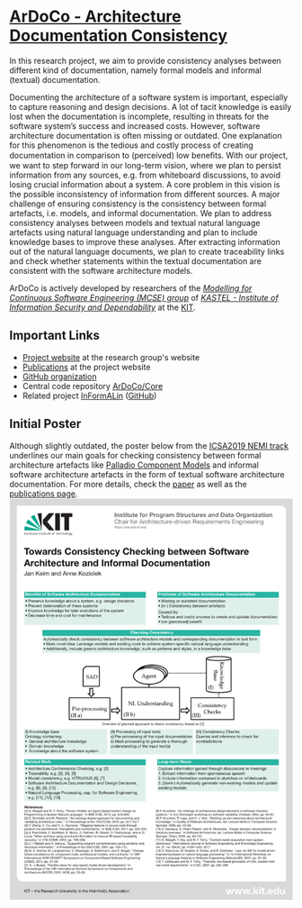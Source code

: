 # [ArDoCo - Architecture Documentation Consistency](https://github.com/ArDoCo)
In this research project, we aim to provide consistency analyses between different kind of documentation, namely formal models and informal (textual) documentation.

Documenting the architecture of a software system is important, especially to capture reasoning and design decisions. A lot of tacit knowledge is easily lost when the documentation is incomplete, resulting in threats for the software system’s success and increased costs. However, software architecture documentation is often missing or outdated. One explanation for this phenomenon is the tedious and costly process of creating documentation in comparison to (perceived) low beneﬁts. With our project, we want to step forward in our long-term vision, where we plan to persist information from any sources, e.g. from whiteboard discussions, to avoid losing crucial information about a system. A core problem in this vision is the possible inconsistency of information from different sources. A major challenge of ensuring consistency is the consistency between formal artefacts, i.e. models, and informal documentation. We plan to address consistency analyses between models and textual natural language artefacts using natural language understanding and plan to include knowledge bases to improve these analyses. After extracting information out of the natural language documents, we plan to create traceability links and check whether statements within the textual documentation are consistent with the software architecture models.

ArDoCo is actively developed by researchers of the _[Modelling for Continuous Software Engineering (MCSE) group](https://mcse.kastel.kit.edu)_ of _[KASTEL - Institute of Information Security and Dependability](https://kastel.kit.edu)_ at the [KIT](https://www.kit.edu).

## Important Links
- [Project website](https://mcse.kastel.kit.edu/Projects_564.php) at the research group's website
- [Publications](https://mcse.kastel.kit.edu/Projects_564.php?tab=%5B577%5D#tabpanel-577) at the project website
- [GitHub organization](https://github.com/ArDoCo)
- Central code repository [ArDoCo/Core](https://github.com/ArDoCo/Core)
- Related project [InFormALin](https://mcse.kastel.kit.edu/Projects_573.php) ([GitHub](https://github.com/InFormALin))


## Initial Poster
Although slightly outdated, the poster below from the [ICSA2019 NEMI track](https://swk-www.informatik.uni-hamburg.de/~icsa2019/index.html) underlines our main goals for checking consistency between formal architecture artefacts like [Palladio Component Models](https://www.palladio-simulator.com/science/palladio_component_model/) and informal software architecture artefacts in the form of textual software architecture documentation. For more details, check the [paper](http://sdqweb.ipd.kit.edu/publications/pdfs/keim2019nemi.pdf) as well as the [publications page](https://mcse.kastel.kit.edu/Projects_564.php).
![Poster](./icsa2019_poster.png "Poster")
